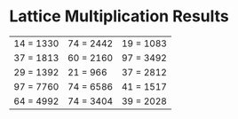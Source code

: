 # Lattice Multiplication Results

|   |   |   |
|---|---|---|
| 14 = 1330 | 74 = 2442 | 19 = 1083 |
| 37 = 1813 | 60 = 2160 | 97 = 3492 |
| 29 = 1392 | 21 = 966 | 37 = 2812 |
| 97 = 7760 | 74 = 6586 | 41 = 1517 |
| 64 = 4992 | 74 = 3404 | 39 = 2028 |
